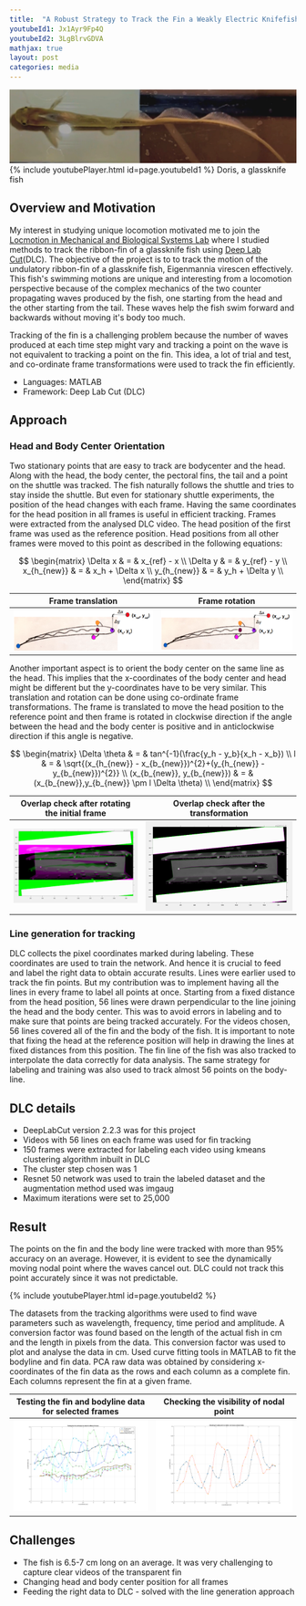 ```yaml
---
title:  "A Robust Strategy to Track the Fin a Weakly Electric Knifefish"
youtubeId1: Jx1Ayr9Fp4Q
youtubeId2: 3LgBlrvGDVA
mathjax: true
layout: post
categories: media
---
```

![](./assets/ribbonFin/VideoMoreClear.png) 
{% include youtubePlayer.html id=page.youtubeId1 %}
Doris, a glassknife fish

## Overview and Motivation

My interest in studying unique locomotion motivated me to join the [Locmotion in Mechanical and Biological Systems Lab](https://limbs.lcsr.jhu.edu/) where I studied methods to track the ribbon-fin of a glassknife fish using [Deep Lab Cut](http://www.mackenziemathislab.org/deeplabcut)(DLC).
The objective of the project is to to track the motion of the undulatory ribbon-fin of a glassknife fish, Eigenmannia virescen effectively. 
This fish's swimming motions are unique and interesting from a locomotion perspective because of the complex mechanics of the two counter propagating waves produced by the fish, one starting from the head and the other starting from the tail. 
These waves help the fish swim forward and backwards without moving it's body too much.

Tracking of the fin is a challenging problem because the number of waves produced at each time step might vary and tracking a point on the wave is not equivalent to tracking a point on the fin. This idea, a lot of trial and test, and co-ordinate frame transformations were used to track the fin efficiently.

- Languages: MATLAB
- Framework: Deep Lab Cut (DLC)

## Approach

### Head and Body Center Orientation
Two stationary points that are easy to track are bodycenter and the head. Along with the head, the body center, the pectoral fins,
the tail and a point on the shuttle was tracked. The fish naturally follows the shuttle and tries to stay inside the
shuttle. But even for stationary shuttle experiments, the position of the head changes with each frame. Having
the same coordinates for the head position in all frames is useful in efficient tracking. Frames were extracted from
the analysed DLC video. The head position of the first frame was used as the reference position. Head positions
from all other frames were moved to this point as described in the following equations:

$$
\begin{matrix}
\Delta x & = & x_{ref} - x \\
\Delta y & = & y_{ref} - y \\
x_{h_{new}} & = & x_h + \Delta x \\
y_{h_{new}} & = & y_h + \Delta y \\
\end{matrix}
$$

Frame translation                     |  Frame rotation
:------------------------------------:|:-------------------------:
![](/assets/ribbonFin/NewTrans.png)   |  ![](/assets/ribbonFin/NewTrans.png)

Another important aspect is to orient the body center on the same line as the head. This implies that the
x-coordinates of the body center and head might be different but the y-coordinates have to be very similar. This
translation and rotation can be done using co-ordinate frame transformations. The frame is translated to move
the head position to the reference point and then frame is rotated in clockwise direction if the angle between the
head and the body center is positive and in anticlockwise direction if this angle is negative.

$$
\begin{matrix}
\Delta \theta & = & tan^{-1}(\frac{y_h - y_b}{x_h - x_b}) \\
l & = & \sqrt{(x_{h_{new}} - x_{b_{new}})^{2}+(y_{h_{new}} - y_{b_{new}})^{2}} \\
(x_{b_{new}}, y_{b_{new}}) & = & (x_{b_{new}},y_{b_{new}} \pm l \Delta \theta) \\
\end{matrix}
$$

Overlap check after rotating the initial frame  | Overlap check after the transformation                                   
:----------------------------------------------:|:-------------------------:
![](/assets/ribbonFin/AfterRotation.png)        |  ![](/assets/ribbonFin/TRansVsRot.png)

### Line generation for tracking
DLC collects the pixel coordinates marked during labeling. These coordinates are used to train the network. And
hence it is crucial to feed and label the right data to obtain accurate results. Lines were earlier used to track the fin points. 
But my contribution was to implement having all the lines in every frame to label all points at once. Starting from a fixed distance from the head position, 56 lines were drawn perpendicular to the line joining the head and the body center. This was to avoid errors in labeling and to make sure that points are being tracked accurately.
For the videos chosen, 56 lines covered all of the fin and the body of the fish. It is
important to note that fixing the head at the reference position will help in drawing the lines at fixed distances
from this position. The fin line of the fish was also tracked to interpolate the data correctly for data analysis.
The same strategy for labeling and training was also used to track almost 56 points on the body-line.

## DLC details
- DeepLabCut version 2.2.3 was for this project
- Videos with 56 lines on each frame was used for fin tracking
- 150 frames were extracted for labeling each video using kmeans clustering algorithm inbuilt in DLC
- The cluster step chosen was 1
- Resnet 50 network was used to train the labeled dataset and the augmentation method used was imgaug
- Maximum iterations were set to 25,000

## Result
The points on the fin and the body line were tracked with more than 95% accuracy on an average. However, it is evident to see the dynamically moving nodal point where the 
waves cancel out. DLC could not track this point accurately since it was not predictable.

{% include youtubePlayer.html id=page.youtubeId2 %}

The datasets from the tracking algorithms were used to find wave parameters such as wavelength, frequency,
time period and amplitude. A conversion factor was found based on the length of the actual fish in cm and the
length in pixels from the data. This conversion factor was used to plot and analyse the data in cm. Used curve fitting tools in MATLAB to fit the bodyline and fin data. PCA raw data was obtained by considering x-coordinates of the fin data
as the rows and each column as a complete fin. Each columns represent the fin at a given frame.

Testing the fin and bodyline data for selected frames  | Checking the visibility of nodal point                                    
:-----------------------------------------------------:|:-------------------------:
![](/assets/ribbonFin/FinsBodies.png)                  |  ![](/assets/ribbonFin/2Fins.png)

## Challenges
- The fish is 6.5-7 cm long on an average. It was very challenging to capture clear videos of the transparent fin 
- Changing head and body center position for all frames
- Feeding the right data to DLC - solved with the line generation approach
